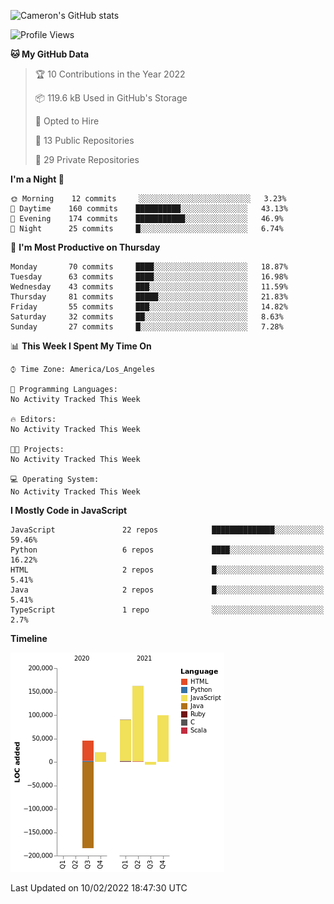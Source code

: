 ![Cameron's GitHub stats](https://github-readme-stats.vercel.app/api?username=gouldcs&show_icons=true&theme=great-gatsby&show_icons=true&count_private=true)


<!--START_SECTION:waka-->
![Profile Views](http://img.shields.io/badge/Profile%20Views-4-blue)

**🐱 My GitHub Data** 

> 🏆 10 Contributions in the Year 2022
 > 
> 📦 119.6 kB Used in GitHub's Storage 
 > 
> 💼 Opted to Hire
 > 
> 📜 13 Public Repositories 
 > 
> 🔑 29 Private Repositories  
 > 
**I'm a Night 🦉** 

```text
🌞 Morning    12 commits     ░░░░░░░░░░░░░░░░░░░░░░░░░   3.23% 
🌆 Daytime    160 commits    ██████████░░░░░░░░░░░░░░░   43.13% 
🌃 Evening    174 commits    ███████████░░░░░░░░░░░░░░   46.9% 
🌙 Night      25 commits     █░░░░░░░░░░░░░░░░░░░░░░░░   6.74%

```
📅 **I'm Most Productive on Thursday** 

```text
Monday       70 commits     ████░░░░░░░░░░░░░░░░░░░░░   18.87% 
Tuesday      63 commits     ████░░░░░░░░░░░░░░░░░░░░░   16.98% 
Wednesday    43 commits     ███░░░░░░░░░░░░░░░░░░░░░░   11.59% 
Thursday     81 commits     █████░░░░░░░░░░░░░░░░░░░░   21.83% 
Friday       55 commits     ███░░░░░░░░░░░░░░░░░░░░░░   14.82% 
Saturday     32 commits     ██░░░░░░░░░░░░░░░░░░░░░░░   8.63% 
Sunday       27 commits     █░░░░░░░░░░░░░░░░░░░░░░░░   7.28%

```


📊 **This Week I Spent My Time On** 

```text
⌚︎ Time Zone: America/Los_Angeles

💬 Programming Languages: 
No Activity Tracked This Week

🔥 Editors: 
No Activity Tracked This Week

🐱‍💻 Projects: 
No Activity Tracked This Week

💻 Operating System: 
No Activity Tracked This Week

```

**I Mostly Code in JavaScript** 

```text
JavaScript               22 repos            ██████████████░░░░░░░░░░░   59.46% 
Python                   6 repos             ████░░░░░░░░░░░░░░░░░░░░░   16.22% 
HTML                     2 repos             █░░░░░░░░░░░░░░░░░░░░░░░░   5.41% 
Java                     2 repos             █░░░░░░░░░░░░░░░░░░░░░░░░   5.41% 
TypeScript               1 repo              ░░░░░░░░░░░░░░░░░░░░░░░░░   2.7%

```


**Timeline**

![Chart not found](https://raw.githubusercontent.com/gouldcs/gouldcs/main/charts/bar_graph.png) 


 Last Updated on 10/02/2022 18:47:30 UTC
<!--END_SECTION:waka-->

<!--
**gouldcs/gouldcs** is a ✨ _special_ ✨ repository because its `README.md` (this file) appears on your GitHub profile.

Here are some ideas to get you started:

- 🔭 I’m currently working on ...
- 🌱 I’m currently learning ...
- 👯 I’m looking to collaborate on ...
- 🤔 I’m looking for help with ...
- 💬 Ask me about ...
- 📫 How to reach me: ...
- 😄 Pronouns: ...
- ⚡ Fun fact: ...
-->

